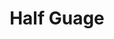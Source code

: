 ---
title:  "Half Guage"
category: stitches
description: "This is a test."
published: true
js_gist: "66baa815bde4ff6c7c4de13d6b5a44e4"
knitout_gist: "509853928a04d3a54fd0352aa71f2b61"
image: "assets/images/20190312_184746.jpg"
---
